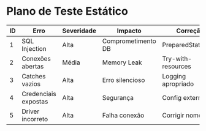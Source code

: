 # Plano de Teste Estático

| ID | Erro | Severidade | Impacto | Correção |
|----|------|------------|---------|-----------|
| 1 | SQL Injection | Alta | Comprometimento DB | PreparedStatement |
| 2 | Conexões abertas | Média | Memory Leak | Try-with-resources |
| 3 | Catches vazios | Alta | Erro silencioso | Logging apropriado |
| 4 | Credenciais expostas | Alta | Segurança | Config externa |
| 5 | Driver incorreto | Alta | Falha conexão | Corrigir nome |
